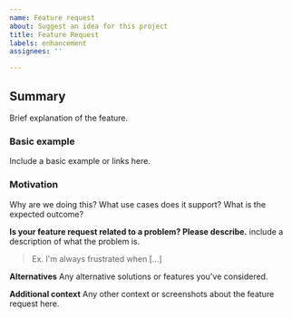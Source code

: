```yaml
---
name: Feature request
about: Suggest an idea for this project
title: Feature Request
labels: enhancement
assignees: ''

---
```


## Summary
Brief explanation of the feature.

### Basic example
Include a basic example or links here.

### Motivation
Why are we doing this? What use cases does it support? What is the expected outcome?

**Is your feature request related to a problem? Please describe.**
include a description of what the problem is. 
> Ex. I'm always frustrated when [...]


**Alternatives**
Any alternative solutions or features you've considered.

**Additional context**
Any other context or screenshots about the feature request here.
